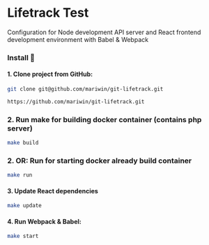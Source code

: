 # Lifetrack Test

Configuration for Node development API server and React frontend development environment with Babel & Webpack

### Install 🔧

#### 1. Clone project from GitHub:
```sh
git clone git@github.com/mariwin/git-lifetrack.git

https://github.com/mariwin/git-lifetrack.git
```

### 2. Run make for building docker container (contains php server)
```sh
make build
```

### 2. OR: Run for starting docker already build container
```sh
make run
```

#### 3. Update React dependencies
```sh
make update
```

#### 4. Run Webpack & Babel:
```sh
make start
```
